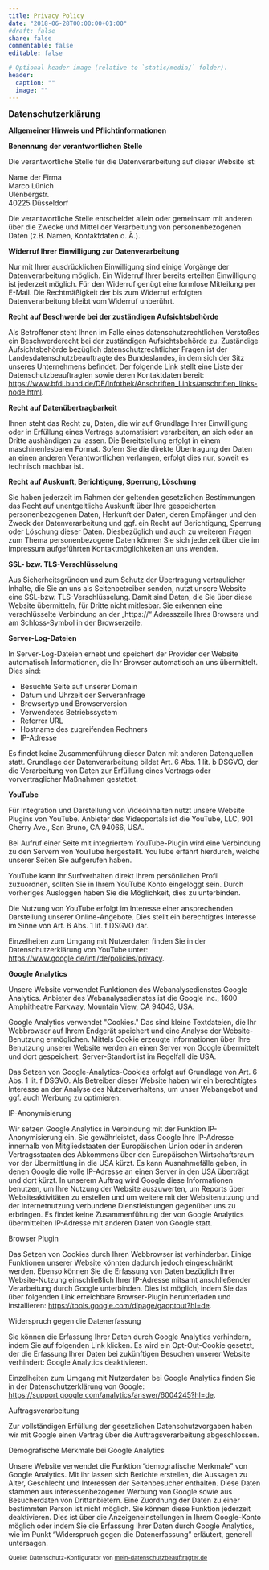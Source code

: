 ```yaml
---
title: Privacy Policy
date: "2018-06-28T00:00:00+01:00"
#draft: false
share: false
commentable: false
editable: false

# Optional header image (relative to `static/media/` folder).
header:
  caption: ""
  image: ""
---
```



<p><strong><big>Datenschutzerklärung</big></strong></p>
<p><strong>Allgemeiner Hinweis und Pflichtinformationen</strong></p>
<p><strong>Benennung der verantwortlichen Stelle</strong></p>
<p>Die verantwortliche Stelle für die Datenverarbeitung auf dieser Website ist:</p>
<p><span id="s3-t-firma">Name der Firma</span><br><span id="s3-t-ansprechpartner">Marco Lünich</span><br><span id="s3-t-strasse">Ulenbergstr. </span><br><span id="s3-t-plz">40225</span> <span id="s3-t-ort">Düsseldorf</span></p><p></p>
<p>Die verantwortliche Stelle entscheidet allein oder gemeinsam mit anderen über die Zwecke und Mittel der Verarbeitung von personenbezogenen Daten (z.B. Namen, Kontaktdaten o. Ä.).</p>

<p><strong>Widerruf Ihrer Einwilligung zur Datenverarbeitung</strong></p>
<p>Nur mit Ihrer ausdrücklichen Einwilligung sind einige Vorgänge der Datenverarbeitung möglich. Ein Widerruf Ihrer bereits erteilten Einwilligung ist jederzeit möglich. Für den Widerruf genügt eine formlose Mitteilung per E-Mail. Die Rechtmäßigkeit der bis zum Widerruf erfolgten Datenverarbeitung bleibt vom Widerruf unberührt.</p>

<p><strong>Recht auf Beschwerde bei der zuständigen Aufsichtsbehörde</strong></p>
<p>Als Betroffener steht Ihnen im Falle eines datenschutzrechtlichen Verstoßes ein Beschwerderecht bei der zuständigen Aufsichtsbehörde zu. Zuständige Aufsichtsbehörde bezüglich datenschutzrechtlicher Fragen ist der Landesdatenschutzbeauftragte des Bundeslandes, in dem sich der Sitz unseres Unternehmens befindet. Der folgende Link stellt eine Liste der Datenschutzbeauftragten sowie deren Kontaktdaten bereit: <a href="https://www.bfdi.bund.de/DE/Infothek/Anschriften_Links/anschriften_links-node.html" target="_blank">https://www.bfdi.bund.de/DE/Infothek/Anschriften_Links/anschriften_links-node.html</a>.</p>

<p><strong>Recht auf Datenübertragbarkeit</strong></p>
<p>Ihnen steht das Recht zu, Daten, die wir auf Grundlage Ihrer Einwilligung oder in Erfüllung eines Vertrags automatisiert verarbeiten, an sich oder an Dritte aushändigen zu lassen. Die Bereitstellung erfolgt in einem maschinenlesbaren Format. Sofern Sie die direkte Übertragung der Daten an einen anderen Verantwortlichen verlangen, erfolgt dies nur, soweit es technisch machbar ist.</p>

<p><strong>Recht auf Auskunft, Berichtigung, Sperrung, Löschung</strong></p>
<p>Sie haben jederzeit im Rahmen der geltenden gesetzlichen Bestimmungen das Recht auf unentgeltliche Auskunft über Ihre gespeicherten personenbezogenen Daten, Herkunft der Daten, deren Empfänger und den Zweck der Datenverarbeitung und ggf. ein Recht auf Berichtigung, Sperrung oder Löschung dieser Daten. Diesbezüglich und auch zu weiteren Fragen zum Thema personenbezogene Daten können Sie sich jederzeit über die im Impressum aufgeführten Kontaktmöglichkeiten an uns wenden.</p>

<p><strong>SSL- bzw. TLS-Verschlüsselung</strong></p>
<p>Aus Sicherheitsgründen und zum Schutz der Übertragung vertraulicher Inhalte, die Sie an uns als Seitenbetreiber senden, nutzt unsere Website eine SSL-bzw. TLS-Verschlüsselung. Damit sind Daten, die Sie über diese Website übermitteln, für Dritte nicht mitlesbar. Sie erkennen eine verschlüsselte Verbindung an der „https://“ Adresszeile Ihres Browsers und am Schloss-Symbol in der Browserzeile.</p>

<p><strong>Server-Log-Dateien</strong></p>
<p>In Server-Log-Dateien erhebt und speichert der Provider der Website automatisch Informationen, die Ihr Browser automatisch an uns übermittelt. Dies sind:</p>
<ul>
    <li>Besuchte Seite auf unserer Domain</li>
    <li>Datum und Uhrzeit der Serveranfrage</li>
    <li>Browsertyp und Browserversion</li>
    <li>Verwendetes Betriebssystem</li>
    <li>Referrer URL</li>
    <li>Hostname des zugreifenden Rechners</li>
    <li>IP-Adresse</li>
</ul>
<p>Es findet keine Zusammenführung dieser Daten mit anderen Datenquellen statt. Grundlage der Datenverarbeitung bildet Art. 6 Abs. 1 lit. b DSGVO, der die Verarbeitung von Daten zur Erfüllung eines Vertrags oder vorvertraglicher Maßnahmen gestattet.</p>
            
<p><strong>YouTube</strong></p>
<p>Für Integration und Darstellung von Videoinhalten nutzt unsere Website Plugins von YouTube. Anbieter des Videoportals ist die YouTube, LLC, 901 Cherry Ave., San Bruno, CA 94066, USA.</p>
<p>Bei Aufruf einer Seite mit integriertem YouTube-Plugin wird eine Verbindung zu den Servern von YouTube hergestellt. YouTube erfährt hierdurch, welche unserer Seiten Sie aufgerufen haben.</p>
<p>YouTube kann Ihr Surfverhalten direkt Ihrem persönlichen Profil zuzuordnen, sollten Sie in Ihrem YouTube Konto eingeloggt sein. Durch vorheriges Ausloggen haben Sie die Möglichkeit, dies zu unterbinden.</p>
<p>Die Nutzung von YouTube erfolgt im Interesse einer ansprechenden Darstellung unserer Online-Angebote. Dies stellt ein berechtigtes Interesse im Sinne von Art. 6 Abs. 1 lit. f DSGVO dar.</p>
<p>Einzelheiten zum Umgang mit Nutzerdaten finden Sie in der Datenschutzerklärung von YouTube unter: <a href="https://www.google.de/intl/de/policies/privacy">https://www.google.de/intl/de/policies/privacy</a>.</p>
            
<p><strong>Google Analytics</strong></p>
<p>Unsere Website verwendet Funktionen des Webanalysedienstes Google Analytics. Anbieter des Webanalysedienstes ist die Google Inc., 1600 Amphitheatre Parkway, Mountain View, CA 94043, USA.</p>
<p>Google Analytics verwendet "Cookies." Das sind kleine Textdateien, die Ihr Webbrowser auf Ihrem Endgerät speichert und eine Analyse der Website-Benutzung ermöglichen. Mittels Cookie erzeugte Informationen über Ihre Benutzung unserer Website
	werden an einen Server von Google übermittelt und dort gespeichert. Server-Standort ist im Regelfall die USA.</p>
<p>Das Setzen von Google-Analytics-Cookies erfolgt auf Grundlage von Art. 6 Abs. 1 lit. f DSGVO. Als Betreiber dieser Website haben wir  ein berechtigtes Interesse an der Analyse des Nutzerverhaltens, um unser Webangebot und ggf. auch Werbung zu optimieren.</p>
<p>IP-Anonymisierung</p>
<p>Wir setzen Google Analytics in Verbindung mit der Funktion IP-Anonymisierung ein. Sie gewährleistet, dass Google Ihre IP-Adresse innerhalb von Mitgliedstaaten der Europäischen Union oder in anderen Vertragsstaaten des Abkommens über den Europäischen Wirtschaftsraum
	vor der Übermittlung in die USA kürzt. Es kann Ausnahmefälle geben, in denen Google die volle IP-Adresse an einen Server in den USA überträgt und dort kürzt. In unserem Auftrag wird Google diese Informationen benutzen, um Ihre Nutzung der Website
	auszuwerten, um Reports über Websiteaktivitäten zu erstellen und um weitere mit der Websitenutzung und der Internetnutzung verbundene Dienstleistungen gegenüber uns zu erbringen. Es findet keine Zusammenführung der von Google Analytics übermittelten
	IP-Adresse mit anderen Daten von Google statt.</p>
<p>Browser Plugin</p>
<p>Das Setzen von Cookies durch Ihren Webbrowser ist verhinderbar. Einige Funktionen unserer Website könnten dadurch jedoch eingeschränkt werden. Ebenso können Sie die Erfassung von Daten bezüglich Ihrer Website-Nutzung einschließlich Ihrer IP-Adresse mitsamt
	anschließender Verarbeitung durch Google unterbinden. Dies ist möglich, indem Sie das über folgenden Link erreichbare Browser-Plugin herunterladen und installieren: <a href="https://tools.google.com/dlpage/gaoptout?hl=de">https://tools.google.com/dlpage/gaoptout?hl=de</a>.</p>
<p>Widerspruch gegen die Datenerfassung</p>
<p>Sie können die Erfassung Ihrer Daten durch Google Analytics verhindern, indem Sie auf folgenden Link klicken. Es wird ein Opt-Out-Cookie gesetzt, der die Erfassung Ihrer Daten bei zukünftigen Besuchen unserer Website verhindert: Google Analytics deaktivieren.</p>
<p>Einzelheiten zum Umgang mit Nutzerdaten bei Google Analytics finden Sie in der Datenschutzerklärung von Google: <a href="https://support.google.com/analytics/answer/6004245?hl=de">https://support.google.com/analytics/answer/6004245?hl=de</a>.</p>
<p>Auftragsverarbeitung</p>
<p>Zur vollständigen Erfüllung der gesetzlichen Datenschutzvorgaben haben wir mit Google einen Vertrag über die Auftragsverarbeitung abgeschlossen.</p>
<p>Demografische Merkmale bei Google Analytics</p>
<p>Unsere Website verwendet die Funktion “demografische Merkmale” von Google Analytics. Mit ihr lassen sich Berichte erstellen, die Aussagen zu Alter, Geschlecht und Interessen der Seitenbesucher enthalten. Diese Daten stammen aus interessenbezogener Werbung
	von Google sowie aus Besucherdaten von Drittanbietern. Eine Zuordnung der Daten zu einer bestimmten Person ist nicht möglich. Sie können diese Funktion jederzeit deaktivieren. Dies ist über die Anzeigeneinstellungen in Ihrem Google-Konto möglich oder
	indem Sie die Erfassung Ihrer Daten durch Google Analytics, wie im Punkt “Widerspruch gegen die Datenerfassung” erläutert, generell untersagen.</p>
            <p><small>Quelle: Datenschutz-Konfigurator von <a href="http://www.mein-datenschutzbeauftragter.de" target="_blank">mein-datenschutzbeauftragter.de</a></small></p>